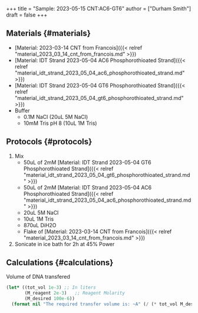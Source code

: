 +++
title = "Sample: 2023-05-15 CNT:AC6-GT6"
author = ["Durham Smith"]
draft = false
+++

## Materials {#materials}

-   [Material: 2023-03-14 CNT from Francois]({{< relref "material_2023_03_14_cnt_from_francois.md" >}})
-   [Material: IDT Strand 2023-05-04 AC6 Phosphorothioated Strand]({{< relref "material_idt_strand_2023_05_04_ac6_phosphorothioated_strand.md" >}})
-   [Material: IDT Strand 2023-05-04 GT6 Phosphorothioated Strand]({{< relref "material_idt_strand_2023_05_04_gt6_phosphorothioated_strand.md" >}})
-   Buffer
    -   0.1M NaCl (20uL 5M NaCl)
    -   10mM Tris pH 8 (10uL 1M Tris)


## Protocols {#protocols}

1.  Mix
    -   50uL of 2mM [Material: IDT Strand 2023-05-04 GT6 Phosphorothioated Strand]({{< relref "material_idt_strand_2023_05_04_gt6_phosphorothioated_strand.md" >}})
    -   50uL of 2mM [Material: IDT Strand 2023-05-04 AC6 Phosphorothioated Strand]({{< relref "material_idt_strand_2023_05_04_ac6_phosphorothioated_strand.md" >}})
    -   20uL 5M NaCl
    -   10uL 1M Tris
    -   870uL DiH2O
    -   Flake of [Material: 2023-03-14 CNT from Francois]({{< relref "material_2023_03_14_cnt_from_francois.md" >}})
2.  Sonicate in ice bath for 2h at 45% Power


## Calculations {#calculations}

Volume of DNA transfered

```lisp
(let* ((tot_vol 1e-3) ;; In liters
       (M_reagent 2e-3)   ;; Reagent Molarity
       (M_desired 100e-6))
  (format nil "The required transfer volume is: ~A" (/ (* tot_vol M_desired) M_reagent)))
```
